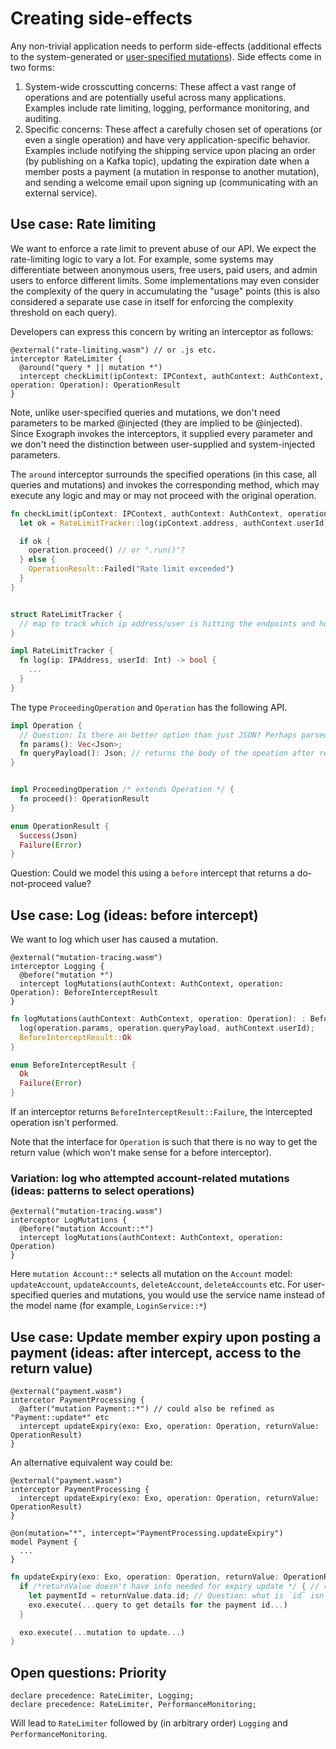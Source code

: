 # Creating side-effects

Any non-trivial application needs to perform side-effects (additional effects to the system-generated or [user-specified mutations](./service-space.md)). Side effects come in two forms:

1. System-wide crosscutting concerns: These affect a vast range of operations and are potentially useful across many applications. Examples include rate limiting, logging, performance monitoring, and auditing.
2. Specific concerns: These affect a carefully chosen set of operations (or even a single operation) and have very application-specific behavior. Examples include notifying the shipping service upon placing an order (by publishing on a Kafka topic), updating the expiration date when a member posts a payment (a mutation in response to another mutation), and sending a welcome email upon signing up (communicating with an external service).

## Use case: Rate limiting

We want to enforce a rate limit to prevent abuse of our API. We expect the rate-limiting logic to vary a lot. For example, some systems may differentiate between anonymous users, free users, paid users, and admin users to enforce different limits. Some implementations may even consider the complexity of the query in accumulating the "usage" points (this is also considered a separate use case in itself for enforcing the complexity threshold on each query).

Developers can express this concern by writing an interceptor as follows:

```exo
@external("rate-limiting.wasm") // or .js etc.
interceptor RateLimiter {
  @around("query * || mutation *")
  intercept checkLimit(ipContext: IPContext, authContext: AuthContext, operation: Operation): OperationResult
}
```

Note, unlike user-specified queries and mutations, we don't need parameters to be marked @injected (they are implied to be @injected). Since Exograph invokes the interceptors, it supplied every parameter and we don't need the distinction between user-supplied and system-injected parameters.

The `around` interceptor surrounds the specified operations (in this case, all queries and mutations) and invokes the corresponding method, which may execute any logic and may or may not proceed with the original operation.

```rust -> wasm
fn checkLimit(ipContext: IPContext, authContext: AuthContext, operation: ProcedingOperation): OperationResult {
  let ok = RateLimitTracker::log(ipContext.address, authContext.userId)

  if ok {
    operation.proceed() // or ".run()"?
  } else {
    OperationResult::Failed("Rate limit exceeded")
  }
}


struct RateLimitTracker {
  // map to track which ip address/user is hitting the endpoints and how frequently
}

impl RateLimitTracker {
  fn log(ip: IPAddress, userId: Int) -> bool {
    ...
  }
}
```

The type `ProceedingOperation` and `Operation` has the following API.

```rust
impl Operation {
  // Question: Is there an better option than just JSON? Perhaps parsed output?
  fn params(): Vec<Json>;
  fn queryPayload(): Json; // returns the body of the opeation after resolving any fragments
}


impl ProceedingOperation /* extends Operation */ {
  fn proceed(): OperationResult
}

enum OperationResult {
  Success(Json)
  Failure(Error)
}
```

Question: Could we model this using a `before` intercept that returns a do-not-proceed value?

## Use case: Log (ideas: before intercept)

We want to log which user has caused a mutation.

```exo
@external("mutation-tracing.wasm")
interceptor Logging {
  @before("mutation *")
  intercept logMutations(authContext: AuthContext, operation: Operation): BeforeInterceptResult
}
```

```rust
fn logMutations(authContext: AuthContext, operation: Operation): : BeforeInterceptResult {
  log(operation.params, operation.queryPayload, authContext.userId);
  BeforeInterceptResult::Ok
}
```

```rust (in Exograph code) (could be just Rust's Result<()>)
enum BeforeInterceptResult {
  Ok
  Failure(Error)
}
```

If an interceptor returns `BeforeInterceptResult::Failure`, the intercepted operation isn't performed.

Note that the interface for `Operation` is such that there is no way to get the return value (which won't make sense for a before interceptor).

### Variation: log who attempted account-related mutations (ideas: patterns to select operations)

```exo
@external("mutation-tracing.wasm")
interceptor LogMutations {
  @before("mutation Account::*")
  intercept logMutations(authContext: AuthContext, operation: Operation)
}
```

Here `mutation Account::*` selects all mutation on the `Account` model: `updateAccount`, `updateAccounts`, `deleteAccount`, `deleteAccounts` etc. For user-specified queries and mutations, you would use the service name instead of the model name (for example, `LoginService::*`)

## Use case: Update member expiry upon posting a payment (ideas: after intercept, access to the return value)

```exo
@external("payment.wasm")
intercetor PaymentProcessing {
  @after("mutation Payment::*") // could also be refined as "Payment::update*" etc
  intercept updateExpiry(exo: Exo, operation: Operation, returnValue: OperationResult)
}
```

An alternative equivalent way could be:

```exo
@external("payment.wasm")
interceptor PaymentProcessing {
  intercept updateExpiry(exo: Exo, operation: Operation, returnValue: OperationResult)
}

@on(mutation="*", intercept="PaymentProcessing.updateExpiry")
model Payment {
  ...
}
```

```rust
fn updateExpiry(exo: Exo, operation: Operation, returnValue: OperationResult) {
  if /*returnValue doesn't have info needed for expiry update */ { // really an optimization to avoid an extra query
    let paymentId = returnValue.data.id; // Question: what is `id` isn't specified in the payload? Stick in "id" as a special field like Apollo?
    exo.execute(...query to get details for the payment id...)
  }

  exo.execute(...mutation to update...)
}
```

## Open questions: Priority

```
declare precedence: RateLimiter, Logging;
declare precedence: RateLimiter, PerformanceMonitoring;
```

Will lead to `RateLimiter` followed by (in arbitrary order) `Logging` and `PerformanceMonitoring`.
